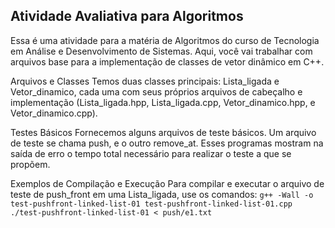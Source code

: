 ## Atividade Avaliativa para Algoritmos
Essa é uma atividade para a matéria de Algoritmos do curso de Tecnologia em Análise e Desenvolvimento de Sistemas. Aqui, você vai trabalhar com arquivos base para a implementação de classes de vetor dinâmico em C++.

Arquivos e Classes
Temos duas classes principais: Lista_ligada e Vetor_dinamico, cada uma com seus próprios arquivos de cabeçalho e implementação (Lista_ligada.hpp, Lista_ligada.cpp, Vetor_dinamico.hpp, e Vetor_dinamico.cpp).

Testes Básicos
Fornecemos alguns arquivos de teste básicos. Um arquivo de teste se chama push, e o outro remove_at. Esses programas mostram na saída de erro o tempo total necessário para realizar o teste a que se propõem.

Exemplos de Compilação e Execução
Para compilar e executar o arquivo de teste de push_front em uma Lista_ligada, use os comandos:
```g++ -Wall -o test-pushfront-linked-list-01 test-pushfront-linked-list-01.cpp```
```./test-pushfront-linked-list-01 < push/e1.txt```
